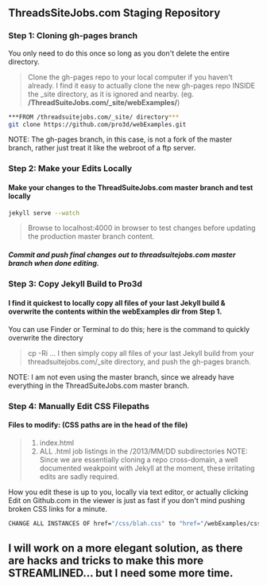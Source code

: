 ## ThreadsSiteJobs.com Staging Repository
### Step 1: Cloning gh-pages branch
You only need to do this once so long as you don't delete the entire directory.
 > Clone the gh-pages repo to your local computer if you haven't already.
 > I find it easy to actually clone the new gh-pages repo INSIDE the _site directory, as it is ignored and nearby.
(eg. **/ThreadSuiteJobs.com/_site/webExamples/**)
```bash
***FROM /threadsuitejobs.com/_site/ directory***
git clone https://github.com/pro3d/webExamples.git
```
NOTE: The gh-pages branch, in this case, is not a fork of the master branch, rather just treat it like the webroot of a ftp server.

### Step 2: Make your Edits Locally
#### Make your changes to the ThreadSuiteJobs.com master branch and test locally
```bash
jekyll serve --watch
```
 >Browse to localhost:4000 in browser to test changes before updating the production master branch content.
##### Commit and push final changes out to threadsuitejobs.com master branch when done editing.

### Step 3: Copy Jekyll Build to Pro3d
#### I find it quickest to locally copy all files of your last Jekyll build & overwrite the contents within the webExamples dir from Step 1.
You can use Finder or Terminal to do this; here is the command to quickly overwrite the directory
 >cp -Ri <source dir> <target dir>
... I then simply copy all files of your last Jekyll build from your threadsuitejobs.com/_site directory, and push the gh-pages branch.

NOTE: I am not even using the master branch, since we already have everything in the ThreadSuiteJobs.com master branch.

### Step 4: Manually Edit CSS Filepaths
#### Files to modify: (CSS paths are in the head of the file)
 >1. index.html
 >2. ALL .html job listings in the /2013/MM/DD subdirectories
NOTE: Since we are essentially cloning a repo cross-domain, a well documented weakpoint with Jekyll at the moment, these irritating edits are sadly required.

How you edit these is up to you, locally via text editor, or actually clicking Edit on Github.com in the viewer is just as fast if you don't mind pushing broken CSS links for a minute.
```bash
CHANGE ALL INSTANCES OF href="/css/blah.css" to "href="/webExamples/css/blah.css" to match the gh-pages path.
```

## I will work on a more elegant solution, as there are hacks and tricks to make this more STREAMLINED... but I need some more time.
